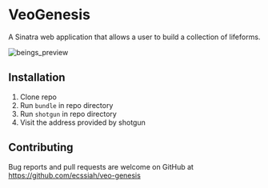 # VeoGenesis

A Sinatra web application that allows a user to build a collection of lifeforms.

![beings_preview](https://raw.githubusercontent.com/ecssiah/veo-genesis/master/public/img/preview.png)

## Installation

1. Clone repo
2. Run `bundle` in repo directory
3. Run `shotgun` in repo directory
4. Visit the address provided by shotgun

## Contributing

Bug reports and pull requests are welcome on GitHub at https://github.com/ecssiah/veo-genesis
